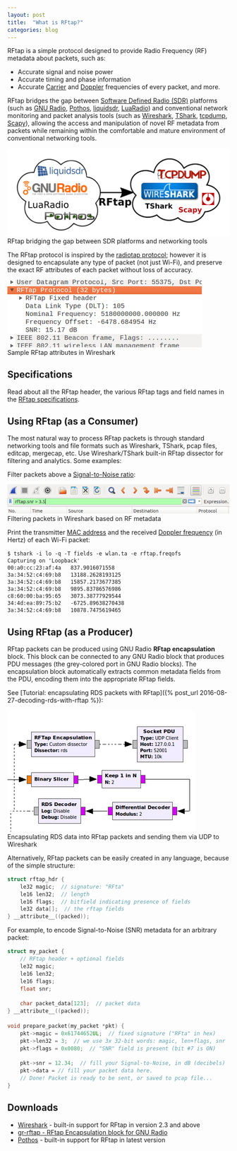 ```yaml
---
layout: post
title:  "What is RFtap?"
categories: blog
---
```


RFtap is a simple protocol designed to provide Radio Frequency (RF) metadata about packets, such as:

* Accurate signal and noise power
* Accurate timing and phase information
* Accurate [Carrier](https://en.wikipedia.org/wiki/Carrier_frequency) and [Doppler](https://en.wikipedia.org/wiki/Doppler_effect) frequencies of every packet, and more.

RFtap bridges the gap between [Software Defined Radio (SDR)](https://en.wikipedia.org/wiki/Software-defined_radio) platforms (such as [GNU Radio](http://gnuradio.org/), [Pothos](http://www.pothosware.com/), [liquidsdr](http://liquidsdr.org/), [LuaRadio](http://luaradio.io/)) and conventional network monitoring and packet analysis tools (such as [Wireshark](https://www.wireshark.org/), [TShark](https://www.wireshark.org/docs/man-pages/tshark.html), [tcpdump](https://en.wikipedia.org/wiki/Tcpdump), [Scapy](https://en.wikipedia.org/wiki/Scapy)), allowing the access and manipulation of novel RF metadata from packets while remaining within the comfortable and mature environment of conventional networking tools.

<div class="imgcap">
<img src="/assets/rftap/rftap_cloud.png">
<div class="thecap">RFtap bridging the gap between SDR platforms and networking tools</div>
</div>

The RFtap protocol is inspired by the [radiotap protocol](http://www.radiotap.org/); however it is designed to encapsulate any type of packet (not just Wi-Fi), and preserve the exact RF attributes of each packet without loss of accuracy.

<div class="imgcap">
<img src="/assets/rftap/rftap_wireshark_tree.png">
<div class="thecap">Sample RFtap attributes in Wireshark</div>
</div>

## Specifications

Read about all the RFtap header, the various RFtap tags and field names in the [RFtap specifications](/specifications/).

## Using RFtap (as a Consumer)

The most natural way to process RFtap packets is through standard networking tools and file formats such as Wireshark, TShark, pcap files, editcap, mergecap, etc. Use Wireshark/TShark built-in RFtap dissector for filtering and analytics. Some examples:

Filter packets above a [Signal-to-Noise ratio](https://en.wikipedia.org/wiki/Signal-to-noise_ratio):

<div class="imgcap">
<img src="/assets/rftap/rftap_wireshark_filter.png">
<div class="thecap">Filtering packets in Wireshark based on RF metadata</div>
</div>

Print the transmitter [MAC address](https://en.wikipedia.org/wiki/MAC_address) and the received [Doppler frequency](https://en.wikipedia.org/wiki/Doppler_effect) (in Hertz) of each Wi-Fi packet:

```
$ tshark -i lo -q -T fields -e wlan.ta -e rftap.freqofs
Capturing on 'Loopback'
00:a0:cc:23:af:4a	837.9016071558
3a:34:52:c4:69:b8	13188.2628193125
3a:34:52:c4:69:b8	15857.2173677385
3a:34:52:c4:69:b8	9895.83786576986
c8:60:00:ba:95:65	3073.38777929544
34:4d:ea:89:75:b2	-6725.89638270438
3a:34:52:c4:69:b8	10878.7475619465
```

## Using RFtap (as a Producer)

RFtap packets can be produced using GNU Radio **RFtap encapsulation** block. This block can be connected to any GNU Radio block that produces PDU messages (the grey-colored port in GNU Radio blocks). The encapsulation block automatically extracts common metadata fields from the PDU, encoding them into the appropriate RFtap fields.

See [Tutorial: encapsulating RDS packets with RFtap]({% post_url 2016-08-27-decoding-rds-with-rftap %}):

<div class="imgcap">
<img src="/assets/rftap/rftap_rds_encap.png">
<div class="thecap">Encapsulating RDS data into RFtap packets and sending them via UDP to Wireshark</div>
</div>

Alternatively, RFtap packets can be easily created in any language, because of the simple structure:

```c
struct rftap_hdr {
    le32 magic;  // signature: "RFta"
    le16 len32;  // length
    le16 flags;  // bitfield indicating presence of fields
    le32 data[];  // the rftap fields
} __attribute__((packed));
```

For example, to encode Signal-to-Noise (SNR) metadata for an arbitrary packet:

```c
struct my_packet {
    // RFtap header + optional fields
    le32 magic;
    le16 len32;
    le16 flags;
    float snr;

    char packet_data[123];  // packet data
} __attribute__((packed));

void prepare_packet(my_packet *pkt) {
    pkt->magic = 0x61744652UL;  // fixed signature ("RFta" in hex)
    pkt->len32 = 3;  // we use 3x 32-bit words: magic, len+flags, snr
    pkt->flags = 0x0080;  // "SNR" field is present (bit #7 is ON)

    pkt->snr = 12.34;  // fill your Signal-to-Noise, in dB (decibels)
    pkt->data = // fill your packet data here.
    // Done! Packet is ready to be sent, or saved to pcap file...
}
```

## Downloads

* [Wireshark](https://www.wireshark.org/) - built-in support for RFtap in version 2.3 and above
* [gr-rftap - RFtap Encapsulation block for GNU Radio](https://github.com/rftap/gr-rftap)
* [Pothos](http://www.pothosware.com/) - built-in support for RFtap in latest version
